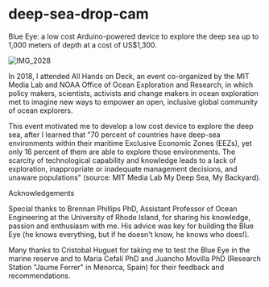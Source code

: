 # deep-sea-drop-cam
Blue Eye: a low cost Arduino-powered device to explore the deep sea up to 1,000 meters of depth at a cost of US$1,300.

![IMG_2028](https://user-images.githubusercontent.com/44911766/183107335-308d5a5f-92d5-460c-bb81-bdb6824492b0.jpeg)

In 2018, I attended All Hands on Deck, an event co-organized by the MIT Media Lab and NOAA Office of Ocean Exploration and Research, in which policy makers, scientists, activists and change makers in ocean exploration met to imagine new ways to empower an open, inclusive global community of ocean explorers.

This event motivated me to develop a low cost device to explore the deep sea, after I learned that "70 percent of countries have deep-sea environments within their maritime Exclusive Economic Zones (EEZs), yet only 16 percent of them are able to explore those environments. The scarcity of technological capability and knowledge leads to a lack of exploration, inappropriate or inadequate management decisions, and unaware populations" (source: MIT Media Lab My Deep Sea, My Backyard).

Acknowledgements

Special thanks to Brennan Phillips PhD, Assistant Professor of Ocean Engineering at the University of Rhode Island, for sharing his knowledge, passion and enthusiasm with me. His advice was key for building the Blue Eye (he knows everything, but if he doesn't know, he knows who does!).

Many thanks to Cristobal Huguet for taking me to test the Blue Eye in the marine reserve and to Maria Cefalí PhD and Juancho Movilla PhD (Research Station "Jaume Ferrer" in Menorca, Spain) for their feedback and recommendations.
